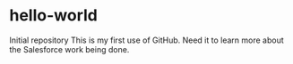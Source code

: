 # hello-world
Initial repository
This is my first use of GitHub.  Need it to learn more about the Salesforce work being done.
